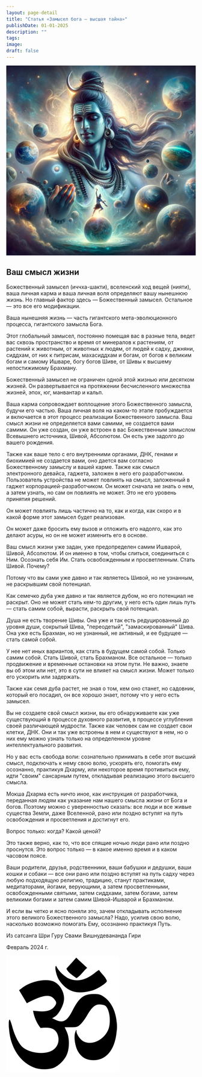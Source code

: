 ```yaml
---
layout: page-detail
title: "Статья «Замысел бога – высшая тайна»"
publishDate: 01-01-2025
description: ""
tags:
image:
draft: false
---
```


  
![Шива](/upload/medialibrary/2e5/2e5a184a0f66b5ee751cebf77a7570ff.jpg "Шива")  

  
## Ваш смысл жизни 

 Божественный замысел (иччха-шакти), вселенский ход вещей (нияти), ваша личная карма и ваша личная воля определяют вашу нынешнюю жизнь. Но главный фактор здесь — Божественный замысел. Остальное — это все его модификации.

 Ваша нынешняя жизнь — часть гигантского мета-эволюционного процесса, гигантского замысла Бога.

 Этот глобальный замысел, постоянно помещая вас в разные тела, ведет вас сквозь пространство и время от минералов к растениям, от растений к животным, от животных к людям, от людей к садху, джняни, сиддхам, от них к питрисам, махасиддхам и богам, от богов к великим богам и самому Ишваре, богу богов Шиве, от Шивы к высшему непостижимому Брахману.

 Божественный замысел не ограничен одной этой жизнью или десятком жизней. Он развертывается на протяжении бесчисленного множества жизней, эпох, юг, манвантар и кальп.

 Ваша карма сопровождает воплощение этого Божественного замысла, будучи его частью. Ваша личная воля на каком-то этапе пробуждается и включается в этот процесс реализации Божественного замысла. Ваш смысл жизни не определяется вами самими, не создается вами самими. Он уже создан, он уже встроен в вас Божественным замыслом Всевышнего источника, Шивой, Абсолютом. Он есть уже задолго до вашего рождения.

 Также как ваше тело с его внутренними органами, ДНК, генами и биохимией не создается вами, оно дается вам согласно Божественному замыслу и вашей карме. Также как смысл электронного девайса, гаджета, заложен в него его разработчиком. Пользователь устройства не может повлиять на смысл, заложенный в гаджет корпорацией-разработчиком. Он может сначала не знать о нем, а затем узнать, но сам он повлиять не может. Это не его уровень принятия решений.

 Он может повлиять лишь частично на то, как и когда, как скоро и в какой форме этот замысел будет реализован.

 Он может даже бросить ему вызов и отложить его надолго, как это делают асуры, но он не может изменить его в основе.

 Ваш смысл жизни уже задан, уже предопределен самим Ишварой, Шивой, Абсолютом. И он именно в том, чтобы слиться, соединиться с Ним. Осознать себя Им. Стать освобожденным и просветленным. Стать Шивой. Почему?

 Потому что вы сами уже давно и так являетесь Шивой, но не узнанным, не раскрывшим свой потенциал.

 Как семечко дуба уже давно и так является дубом, но его потенциал не раскрыт. Оно не может стать кем-то другим, у него есть один лишь путь — стать самим собой, вырасти, раскрыть свой потенциал.

 Душа не есть творение Шивы. Она уже и так есть редуцированный до уровня души, сокрытый Шива, "переодетый", "замаскированный" Шива. Она уже есть Брахман, но не узнанный, не активный, и ее будущее — стать самой собой.

 У нее нет иных вариантов, как стать в будущем самой собой. Только самим собой. Стать Шивой, стать Брахманом. Все остальное — только продвижение и временные остановки на этом пути. Не важно, знаете вы об этом или нет, это в сути не влияет на смысл жизни. Может только его ускорить или задержать.

 Также как семя дуба растет, не зная о том, кем оно станет, но садовник, который его посадил, он все хорошо знает, потому что у него есть замысел.

 Вы не создаете свой смысл жизни, вы его обнаруживаете как уже существующий в процессе духовного развития, в процессе углубления своей различающей мудрости. Также как человек сам не создает свои клетки, ДНК. Они и так уже встроены в нем и существуют в нем, но о них ему можно узнать только на определенном уровне интеллектуального развития.

 Но у вас есть свобода воли: сознательно принимать в себе этот высший смысл, подключать к нему свою волю, ускорять его, помогать ему осознанно, практикуя Дхарму, или некоторое время противиться ему, идти "своим" сансарным путем, откладывая реализацию этого высшего смысла.

 Мокша Дхарма есть ничто иное, как инструкция от разработчика, переданная людям как указание нам нашего смысла жизни от Бога и богов. Поэтому можно с уверенностью сказать: все люди и все живые существа Земли, даже Вселенной, рано или поздно вступят на путь освобождения и просветления и достигнут его.

 Вопрос только: когда? Какой ценой?

 Это также верно, как то, что все спящие ночью люди рано или поздно проснутся. Это вопрос только — в какое именно время и в каком часовом поясе.

 Ваши родители, друзья, родственники, ваши бабушки и дедушки, ваши кошки и собаки — все они рано или поздно вступят на путь садху через любую подходящую религию, традицию, станут практиками, медитаторами, йогами, верующими, а затем просветленными, освобожденными святыми, затем сиддхами, затем богами, затем великими богами и затем самим Шивой-Ишварой и Брахманом.

 И если вы четко и ясно поняли это, зачем откладывать исполнение этого великого Божественного замысла? Надо, усилив свою волю, насколько возможно помогать Ему, осознанно практикуя Путь.

  
 Из сатсанга Шри Гуру Свами Вишнудевананда Гири

 Февраль 2024 г.

![Ом](/upload/medialibrary/4e5/4e59138d7f13f8137afb77ab8ee41988.png) 
